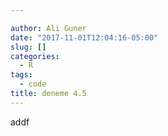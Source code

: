 ```yaml
---

author: Ali Guner
date: "2017-11-01T12:04:16-05:00"
slug: []
categories:
  - R
tags:
  - code
title: deneme 4.5
---
```

addf